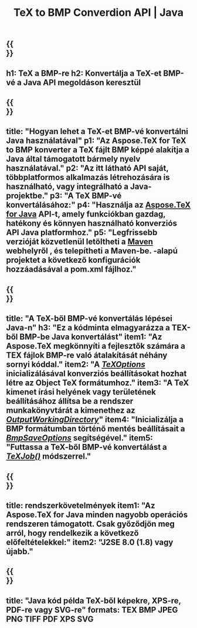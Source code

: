 ﻿---
translation: true
template: /_templates/_conversion-child-java.md
title: TeX to BMP Converdion API | Java
description: TeX-BMP konvertálási funkció. Integrálja ezt a helyszíni Java-könyvtárat a projektjébe, vagy használjon többplatformos alkalmazásokat a TeX BMP-vé konvertálásához.
keywords: tex to bmp api java, tex2bmp integráció
url: /java/conversion/tex-to-bmp/
family: tex
platformtag: java
feature: conversion
informat: TEX
outformat: BMP
otherformats: PNG JPEG TIFF PDF XPS SVG
---

{{<section banner>}}
---
h1: TeX a BMP-re
h2: Konvertálja a TeX-et BMP-vé a Java API megoldáson keresztül
---

{{<section overview>}}
---
title: "Hogyan lehet a TeX-et BMP-vé konvertálni Java használatával"
p1: "Az Aspose.TeX for TeX to BMP konverter a TeX fájlt BMP képpé alakítja a Java által támogatott bármely nyelv használatával."
p2: "Az itt látható API saját, többplatformos alkalmazás létrehozására is használható, vagy integrálható a Java-projektbe."
p3: "A TeX BMP-vé konvertálásához:"
p4: "Használja az [Aspose.TeX for Java](https://products.aspose.com/tex/java) API-t, amely funkciókban gazdag, hatékony és könnyen használható konverziós API Java platformhoz."
p5: "Legfrissebb verzióját közvetlenül letöltheti a [Maven](https://repository.aspose.com/webapp/#/artifacts/browse/tree/General/repo/com/aspose/aspose-tex) webhelyről , és telepítheti a Maven-be. -alapú projektet a következő konfigurációk hozzáadásával a pom.xml fájlhoz."
---

{{<section feature1>}}
---
title: "A TeX-ből BMP-vé konvertálás lépései Java-n"
h3: "Ez a kódminta elmagyarázza a TEX-ből BMP-be Java konvertálást"
item1: "Az Aspose.TeX megkönnyíti a fejlesztők számára a TEX fájlok BMP-re való átalakítását néhány sornyi kóddal."
item2: "A [*TeXOptions*](https://reference.aspose.com/tex/java/com.aspose.tex/TeXOptions) inicializálásával konverziós beállításokat hozhat létre az Object TeX formátumhoz."
item3: "A TeX kimenet írási helyének vagy területének beállításához állítsa be a rendszer munkakönyvtárát a kimenethez az [*OutputWorkingDirectory*](https://reference.aspose.com/tex/java/com.aspose.tex/TeXOptions#setOutputWorkingDirectory-com.aspose.tex.IOutputWorkingDirectory-)"
item4: "Inicializálja a BMP formátumban történő mentés beállításait a [*BmpSaveOptions*](https://reference.aspose.com/tex/java/com.aspose.tex.rendering/BmpSaveOptions) segítségével."
item5: "Futtassa a TeX-ből BMP-vé konvertálást a [*TeXJob()*](https://reference.aspose.com/tex/java/com.aspose.tex/TeXJob) módszerrel."
---

{{<section feature2>}}
---
title: rendszerkövetelmények
item1: "Az Aspose.TeX for Java minden nagyobb operációs rendszeren támogatott. Csak győződjön meg arról, hogy rendelkezik a következő előfeltételekkel:"
item2: "J2SE 8.0 (1.8) vagy újabb."
---

{{<section widget>}}
---
title: "Java kód példa TeX-ből képekre, XPS-re, PDF-re vagy SVG-re"
formats: TEX BMP JPEG PNG TIFF PDF XPS SVG
---